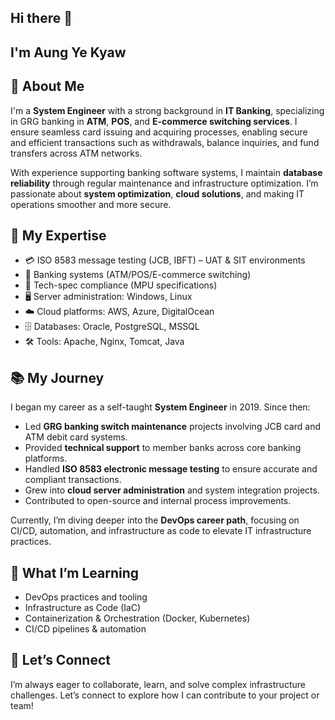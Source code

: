## Hi there 👋

<!--
**FokkerYe/FokkerYe** is a ✨ _special_ ✨ repository because its `README.md` (this file) appears on your GitHub profile.

Here are some ideas to get you started:

- 🔭 I’m currently working on ...
- 🌱 I’m currently learning ...
- 👯 I’m looking to collaborate on ...
- 🤔 I’m looking for help with ...
- 💬 Ask me about ...
- 📫 How to reach me: ...
- 😄 Pronouns: ...
- ⚡ Fun fact: ...
-->

## I'm Aung Ye Kyaw

## 🧠 About Me
I'm a **System Engineer** with a strong background in **IT Banking**, specializing in GRG banking in **ATM**, **POS**, and **E-commerce switching services**. I ensure seamless card issuing and acquiring processes, enabling secure and efficient transactions such as withdrawals, balance inquiries, and fund transfers across ATM networks.

With experience supporting banking software systems, I maintain **database reliability** through regular maintenance and infrastructure optimization. I’m passionate about **system optimization**, **cloud solutions**, and making IT operations smoother and more secure.

## 🔧 My Expertise
- 💳 ISO 8583 message testing (JCB, IBFT) – UAT & SIT environments
- 💼 Banking systems (ATM/POS/E-commerce switching)
- 🧪 Tech-spec compliance (MPU specifications)
- 🖥️ Server administration: Windows, Linux
- ☁️ Cloud platforms: AWS, Azure, DigitalOcean
- 🗄️ Databases: Oracle, PostgreSQL, MSSQL
- 🛠️ Tools: Apache, Nginx, Tomcat, Java

## 📚 My Journey
I began my career as a self-taught **System Engineer** in 2019. Since then:
- Led **GRG banking switch maintenance** projects involving JCB card and ATM debit card systems.
- Provided **technical support** to member banks across core banking platforms.
- Handled **ISO 8583 electronic message testing** to ensure accurate and compliant transactions.
- Grew into **cloud server administration** and system integration projects.
- Contributed to open-source and internal process improvements.

Currently, I’m diving deeper into the **DevOps career path**, focusing on CI/CD, automation, and infrastructure as code to elevate IT infrastructure practices.

## 🌱 What I’m Learning
- DevOps practices and tooling
- Infrastructure as Code (IaC)
- Containerization & Orchestration (Docker, Kubernetes)
- CI/CD pipelines & automation

## 🤝 Let’s Connect
I’m always eager to collaborate, learn, and solve complex infrastructure challenges. Let’s connect to explore how I can contribute to your project or team!

